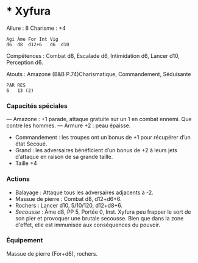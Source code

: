 # * Xyfura

Allure : 8
Charisme : +4

	Agi	Âme	For	Int	Vig
	d6	d8	d12+6	d6	d10

Compétences : Combat d8, Escalade d6, Intimidation d6, Lancer d10, Perception d6.

Atouts : Amazone (B&B P.74)Charismatique, Commandement, Séduisante

	PAR	RES
	6	13 (2)

### Capacités spéciales
— Amazone : +1 parade, attaque gratuite sur un 1 en combat ennemi. Que contre les hommes.
— Armure +2 : peau épaisse.
- Commandement : les troupes ont un bonus de +1 pour récupérer d’un état Secoué.
- Grand : les adversaires bénéficient d’un bonus de +2 à leurs jets d’attaque en raison de sa grande taille.
- Taille +4

### Actions
- Balayage : Attaque tous les adversaires adjacents à -2.
- Massue de pierre : Combat d8, d12+d6+6.
- Rochers : Lancer d10, 5/10/120, d12+d8+6.
- _Secousse_ : Âme d8, PP 5, Portée 0, Inst. Xyfura peu frapper le sort de son pier et provoquer une brutale secousse. Bien que dans la zone d'effet, elle est immunisée aux conséquences du pouvoir.

### Équipement
Massue de pierre (For+d6), rochers.